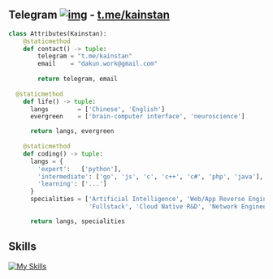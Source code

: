 ## Telegram [![img](https://camo.githubusercontent.com/4d0b01fdd018a05fe6c6e622593e57ae09da7a0b78d7423c1d5c2ff24b4a7b91/68747470733a2f2f73382e67696679752e636f6d2f696d616765732f3937393434373232303832393033323437382e676966)](https://camo.githubusercontent.com/4d0b01fdd018a05fe6c6e622593e57ae09da7a0b78d7423c1d5c2ff24b4a7b91/68747470733a2f2f73382e67696679752e636f6d2f696d616765732f3937393434373232303832393033323437382e676966) - [t.me/kainstan](https://t.me/kainstan)



```python
class Attributes(Kainstan):
	@staticmethod
	def contact() -> tuple:
	    telegram = "t.me/kainstan"
	    email    = "dakun.work@gmail.com"
	    
	    return telegram, email
    
  @staticmethod
	def life() -> tuple:
      langs        = ['Chinese', 'English']
      evergreen    = ['brain-computer interface', 'neuroscience'] 

      return langs, evergreen
	
	@staticmethod
	def coding() -> tuple:
      langs = {
        'expert':   ['python'],
        'intermediate': ['go', 'js', 'c', 'c++', 'c#', 'php', 'java'],
        'learning': ['...']
      }
      specialities = ['Artificial Intelligence', 'Web/App Reverse Engineering', 
                      'Fullstack', 'Cloud Native R&D', 'Network Engineer']

      return langs, specialities
```

## Skills

[![My Skills](https://skillicons.dev/icons?i=python,golang,ts,js,nodejs,vue,c,cpp,cmake,cs,dotnet,php,java,flutter,bash,html,wordpress,css,wasm,pytorch,tensorflow,qt,redis,mysql,mongodb,linux,kubernetes,nginx,raspberrypi)](https://skillicons.dev)

